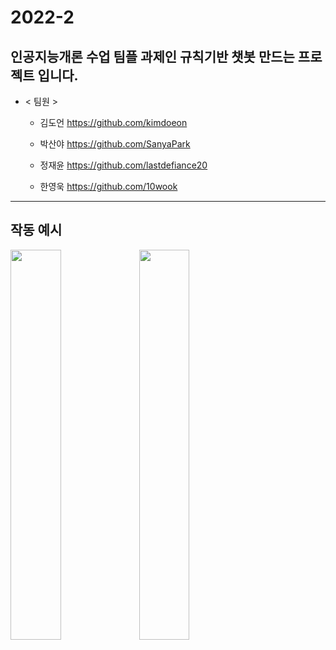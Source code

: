 # 2022-2
## 인공지능개론 수업 팀플 과제인 규칙기반 챗봇 만드는 프로젝트 입니다.

+ < 팀원 >

  + 김도언 <https://github.com/kimdoeon>

  + 박산야 <https://github.com/SanyaPark>

  + 정재윤 <https://github.com/lastdefiance20>

  + 한영욱 <https://github.com/10wook>
* * *
## 작동 예시
<img width="40%" src="https://user-images.githubusercontent.com/57488530/209650256-48b22065-f3d7-4fce-a7cb-6e2466a655ff.jpg"/>

<img width="40%" src="https://user-images.githubusercontent.com/57488530/209650262-6c92489a-76ae-4db6-971d-a012e7061143.jpg"/>
